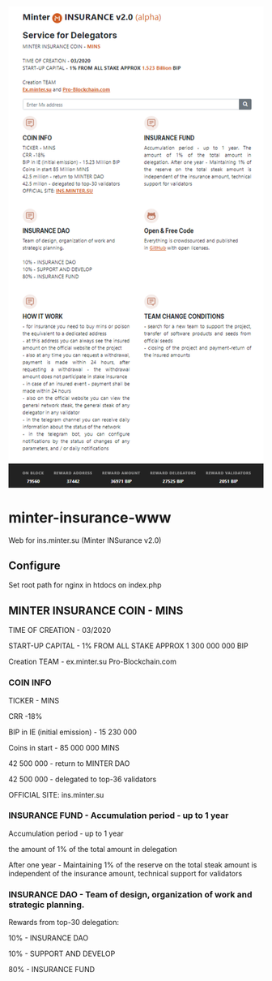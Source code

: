 ![Preview](https://github.com/pro-blockchain-com/minter-insurance-www/raw/master/htdocs/img/minter-insurance-alpha2.png)


# minter-insurance-www
Web for ins.minter.su (Minter INSurance v2.0)

## Configure

Set root path for nginx in htdocs on index.php

## MINTER INSURANCE COIN - MINS

TIME OF CREATION - 03/2020

START-UP CAPITAL - 1% FROM ALL STAKE  APPROX 1 300 000 000 BIP

Сreation TEAM - ex.minter.su Pro-Blockchain.com  

### COIN INFO

TICKER - MINS

CRR -18%

BIP in IE (initial emission) - 15 230 000

Coins in start - 85 000 000  MINS

42 500 000 - return to MINTER DAO

42 500 000 - delegated to top-36 validators

OFFICIAL SITE: ins.minter.su

### INSURANCE FUND - Accumulation period - up to 1 year

Accumulation period - up to 1 year

the amount of 1% of the total amount in delegation

After one year - Maintaining 1% of the reserve on the total steak amount is independent of the insurance amount, technical support for validators 

### INSURANCE DAO - Team of design, organization of work and strategic planning. 

Rewards from top-30 delegation:

10% - INSURANCE DAO

10% - SUPPORT AND DEVELOP

80% - INSURANCE FUND
